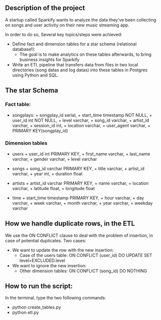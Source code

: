 ## Description of the project

A startup called Sparkify wants to analyze the data they've been collecting on songs and user activity on their new music streaming app.

In order to do so, Several key topics/steps were achieved:
* Define fact and dimension tables for a star schema (relational database!):
    + The goal is to make analytics on these tables afterwards, to bring business insights for Sparkify
* Write an ETL pipeline that transfers data from files in two local directories (song datas and log datas) into these tables in Postgres using Python and SQL.

## The star Schema

### Fact table:

* songplays:
            + songplay_id serial,
            + start_time timestamp NOT NULL, 
            + user_id int NOT NULL, 
            + level varchar, 
            + song_id varchar, 
            + artist_id varchar, 
            + session_id int, 
            + location varchar, 
            + user_agent varchar, 
            + PRIMARY KEY(songplay_id)

### Dimension tables

* users 
        + user_id int PRIMARY KEY, 
        + first_name varchar, 
        + last_name varchar, 
        + gender varchar, 
        + level varchar
* songs
        + song_id varchar PRIMARY KEY, 
        + title varchar, 
        + artist_id varchar, 
        + year int, 
        + duration float

* artists
        + artist_id varchar PRIMARY KEY,
        + name varchar, 
        + location varchar, 
        + latitude float, 
        + longitude float
* time
        + start_time timestamp PRIMARY KEY,
        + hour varchar, 
        + day varchar, 
        + week varchar, 
        + month varchar, 
        + year varchar, 
        + weekday varchar

## How we handle duplicate rows, in the ETL

We use the ON CONFLICT clause to deal with the problem of insertion, in case of potential duplicates. Two cases:
* We want to update the row with the new insertion:
    + Case of the users table: ON CONFLICT (user_id) DO UPDATE SET level=EXCLUDED.level
* We want to ignore the new insertion:
    + Other dimension tables: ON CONFLICT (song_id) DO NOTHING
        
## How to run the script:

In the terminal, type the two following commands:

* python create_tables.py
* python etl.py

